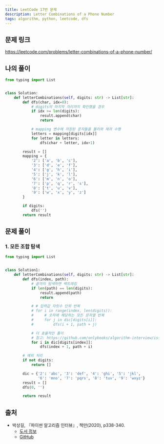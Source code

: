 ```yaml
---
title: LeetCode 17번 문제
description: Letter Combinations of a Phone Number
tags: algorithm, python, leetcode, dfs
---
```


## 문제 링크

https://leetcode.com/problems/letter-combinations-of-a-phone-number/

## 나의 풀이

```python
from typing import List


class Solution:
    def letterCombinations(self, digits: str) -> List[str]:
        def dfs(char, idx=0):
            # digits의 마지막 자리까지 확인했을 경우
            if idx >= len(digits):
                result.append(char)
                return

            # mapping 변수에 저장된 문자들을 불러와 재귀 수행
            letters = mapping[digits[idx]]
            for letter in letters:
                dfs(char + letter, idx+1)

        result = []
        mapping = {
            '2': ['a', 'b', 'c'],
            '3': ['d', 'e', 'f'],
            '4': ['g', 'h', 'i'],
            '5': ['j', 'k', 'l'],
            '6': ['m', 'n', 'o'],
            '7': ['p', 'q', 'r', 's'],
            '8': ['t', 'u', 'v'],
            '9': ['w', 'x', 'y', 'z']
        }

        if digits:
            dfs('')
        return result
```

## 문제 풀이

### 1. 모든 조합 탐색

```python
from typing import List


class Solution1:
    def letterCombinations(self, digits: str) -> List[str]:
        def dfs(index, path):
            # 끝까지 탐색하면 백트래킹
            if len(path) == len(digits):
                result.append(path)
                return

            # # 입력값 자릿수 단위 반복
            # for i in range(index, len(digits)):
            #     # 숫자에 해당하는 모든 문자열 반복
            #     for j in dic[digits[i]]:
            #         dfs(i + 1, path + j)

            # 더 효율적인 풀이
            # 참고: https://github.com/onlybooks/algorithm-interview/issues/91
            for i in dic[digits[index]]:
                dfs(index + 1, path + i)

        # 예외 처리
        if not digits:
            return []

        dic = {'2': 'abc', '3': 'def', '4': 'ghi', '5': 'jkl',
               '6': 'mno', '7': 'pqrs', '8': 'tuv', '9': 'wxyz'}
        result = []
        dfs(0, '')

        return result
```

## 출처

- 박상길, 『파이썬 알고리즘 인터뷰』, 책만(2020), p338-340.
  - [도서 정보](https://www.onlybook.co.kr/entry/algorithm-interview)
  - [GitHub](https://github.com/onlybooks/algorithm-interview)
